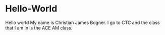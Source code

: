 # Hello-World
Hello world
My name is Christian James Bogner. I go to CTC and the class that I am in is the ACE AM class. 
